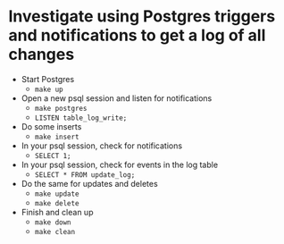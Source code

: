 # Investigate using Postgres triggers and notifications to get a log of all changes 

* Start Postgres
  * `make up`
* Open a new psql session and listen for notifications
  * `make postgres`
  * `LISTEN table_log_write;`
* Do some inserts
  * `make insert`
* In your psql session, check for notifications
  * `SELECT 1;`
* In your psql session, check for events in the log table
  * `SELECT * FROM update_log;`
* Do the same for updates and deletes
  * `make update`
  * `make delete`
* Finish and clean up
  * `make down`
  * `make clean`
